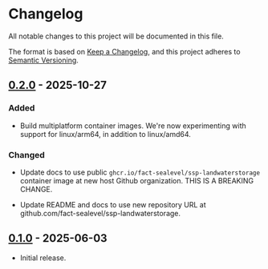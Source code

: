 # Changelog

All notable changes to this project will be documented in this file.

The format is based on [Keep a Changelog](https://keepachangelog.com/en/1.1.0/),
and this project adheres to [Semantic Versioning](https://semver.org/spec/v2.0.0.html).

## [0.2.0] - 2025-10-27

### Added

- Build multiplatform container images. We're now experimenting with support for linux/arm64, in addition to linux/amd64.

### Changed

- Update docs to use public `ghcr.io/fact-sealevel/ssp-landwaterstorage` container image at new host Github organization. THIS IS A BREAKING CHANGE.

- Update README and docs to use new repository URL at github.com/fact-sealevel/ssp-landwaterstorage.


## [0.1.0] - 2025-06-03

- Initial release.


[0.2.0]: https://github.com/fact-sealevel/ssp-landwaterstorage/releases/tag/v0.2.0
[0.1.0]: https://github.com/fact-sealevel/ssp-landwaterstorage/releases/tag/v0.1.0

